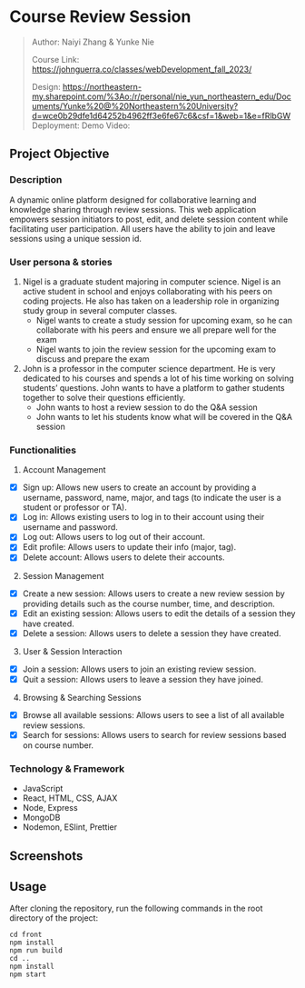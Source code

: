 # Course Review Session

> Author: Naiyi Zhang & Yunke Nie
>
> Course Link: https://johnguerra.co/classes/webDevelopment_fall_2023/
> 
> Design: https://northeastern-my.sharepoint.com/%3Ao:/r/personal/nie_yun_northeastern_edu/Documents/Yunke%20@%20Northeastern%20University?d=wce0b29dfe1d64252b4962ff3e6fe67c6&csf=1&web=1&e=fRlbGW <br>
> Deployment:
> Demo Video:

## Project Objective

### Description

A dynamic online platform designed for collaborative learning and knowledge sharing through review sessions. This web application empowers session initiators to post, edit, and delete session content while facilitating user participation. All users have the ability to join and leave sessions using a unique session id.

### User persona & stories

1. Nigel is a graduate student majoring in computer science. Nigel is an active student in school and enjoys collaborating with his peers on coding projects. He also has taken on a leadership role in organizing study group in several computer classes.
   - Nigel wants to create a study session for upcoming exam, so he can collaborate with his peers and ensure we all prepare well for the exam
   - Nigel wants to join the review session for the upcoming exam to discuss and prepare the exam
2. John is a professor in the computer science department. He is very dedicated to his courses and spends a lot of his time working on solving students’ questions. John wants to have a platform to gather students together to solve their questions efficiently.
   - John wants to host a review session to do the Q&A session
   - John wants to let his students know what will be covered in the Q&A session

### Functionalities

1. Account Management
  - [x] Sign up: Allows new users to create an account by providing a username, password, name,  major, and tags (to indicate the user is a student or professor or TA).
  - [x] Log in: Allows existing users to log in to their account using their username and password.
  - [x] Log out: Allows users to log out of their account.
  - [x] Edit profile: Allows users to update their info (major, tag).
  - [x] Delete account: Allows users to delete their accounts.
2. Session Management
  - [x] Create a new session: Allows users to create a new review session by providing details such as the course number, time, and description.
  - [x] Edit an existing session: Allows users to edit the details of a session they have created.
  - [x] Delete a session: Allows users to delete a session they have created.
3. User & Session Interaction
  - [x] Join a session: Allows users to join an existing review session.
  - [x] Quit a session: Allows users to leave a session they have joined.
4. Browsing & Searching Sessions
  - [x] Browse all available sessions: Allows users to see a list of all available review sessions.
  - [x] Search for sessions: Allows users to search for review sessions based on course number.

### Technology & Framework

- JavaScript
- React, HTML, CSS, AJAX
- Node, Express
- MongoDB
- Nodemon, ESlint, Prettier

## Screenshots

## Usage

After cloning the repository, run the following commands in the root directory of the project:

```
cd front
npm install
npm run build
cd ..
npm install
npm start
```
